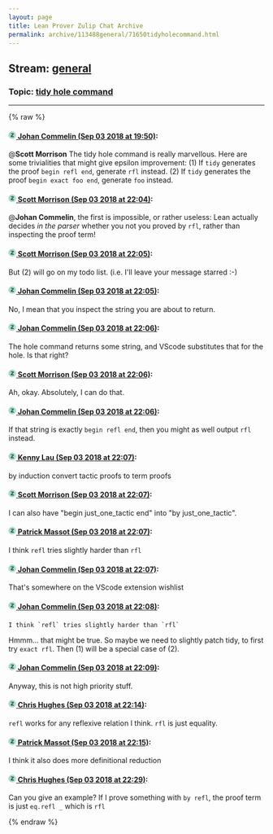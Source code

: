 ```yaml
---
layout: page
title: Lean Prover Zulip Chat Archive 
permalink: archive/113488general/71650tidyholecommand.html
---
```


## Stream: [general](index.html)
### Topic: [tidy hole command](71650tidyholecommand.html)

---


{% raw %}
#### [![Click to go to Zulip](../../assets/img/zulip2.png) Johan Commelin (Sep 03 2018 at 19:50)](https://leanprover.zulipchat.com/#narrow/stream/113488-general/topic/tidy%20hole%20command/near/133272160):
@**Scott Morrison** The tidy hole command is really marvellous. Here are some trivialities that might give epsilon improvement:
(1) If `tidy` generates the proof `begin refl end`, generate `rfl` instead.
(2) If `tidy` generates the proof `begin exact foo end`, generate `foo` instead.

#### [![Click to go to Zulip](../../assets/img/zulip2.png) Scott Morrison (Sep 03 2018 at 22:04)](https://leanprover.zulipchat.com/#narrow/stream/113488-general/topic/tidy%20hole%20command/near/133276810):
@**Johan Commelin**, the first is impossible, or rather useless: Lean actually decides _in the parser_ whether you not you proved by `rfl`, rather than inspecting the proof term!

#### [![Click to go to Zulip](../../assets/img/zulip2.png) Scott Morrison (Sep 03 2018 at 22:05)](https://leanprover.zulipchat.com/#narrow/stream/113488-general/topic/tidy%20hole%20command/near/133276820):
But (2) will go on my todo list. (i.e. I'll leave your message starred :-)

#### [![Click to go to Zulip](../../assets/img/zulip2.png) Johan Commelin (Sep 03 2018 at 22:05)](https://leanprover.zulipchat.com/#narrow/stream/113488-general/topic/tidy%20hole%20command/near/133276825):
No, I mean that you inspect the string you are about to return.

#### [![Click to go to Zulip](../../assets/img/zulip2.png) Johan Commelin (Sep 03 2018 at 22:06)](https://leanprover.zulipchat.com/#narrow/stream/113488-general/topic/tidy%20hole%20command/near/133276866):
The hole command returns some string, and VScode substitutes that for the hole. Is that right?

#### [![Click to go to Zulip](../../assets/img/zulip2.png) Scott Morrison (Sep 03 2018 at 22:06)](https://leanprover.zulipchat.com/#narrow/stream/113488-general/topic/tidy%20hole%20command/near/133276869):
Ah, okay. Absolutely, I can do that.

#### [![Click to go to Zulip](../../assets/img/zulip2.png) Johan Commelin (Sep 03 2018 at 22:06)](https://leanprover.zulipchat.com/#narrow/stream/113488-general/topic/tidy%20hole%20command/near/133276870):
If that string is exactly `begin refl end`, then you might as well output `rfl` instead.

#### [![Click to go to Zulip](../../assets/img/zulip2.png) Kenny Lau (Sep 03 2018 at 22:07)](https://leanprover.zulipchat.com/#narrow/stream/113488-general/topic/tidy%20hole%20command/near/133276875):
by induction convert tactic proofs to term proofs

#### [![Click to go to Zulip](../../assets/img/zulip2.png) Scott Morrison (Sep 03 2018 at 22:07)](https://leanprover.zulipchat.com/#narrow/stream/113488-general/topic/tidy%20hole%20command/near/133276879):
I can also have "begin just_one_tactic end" into "by just_one_tactic".

#### [![Click to go to Zulip](../../assets/img/zulip2.png) Patrick Massot (Sep 03 2018 at 22:07)](https://leanprover.zulipchat.com/#narrow/stream/113488-general/topic/tidy%20hole%20command/near/133276880):
I think `refl` tries slightly harder than `rfl`

#### [![Click to go to Zulip](../../assets/img/zulip2.png) Johan Commelin (Sep 03 2018 at 22:07)](https://leanprover.zulipchat.com/#narrow/stream/113488-general/topic/tidy%20hole%20command/near/133276882):
That's somewhere on the VScode extension wishlist

#### [![Click to go to Zulip](../../assets/img/zulip2.png) Johan Commelin (Sep 03 2018 at 22:08)](https://leanprover.zulipchat.com/#narrow/stream/113488-general/topic/tidy%20hole%20command/near/133276940):
```quote
I think `refl` tries slightly harder than `rfl`
```
Hmmm... that might be true. So maybe we need to slightly patch tidy, to first try `exact rfl`. Then (1) will be a special case of (2).

#### [![Click to go to Zulip](../../assets/img/zulip2.png) Johan Commelin (Sep 03 2018 at 22:09)](https://leanprover.zulipchat.com/#narrow/stream/113488-general/topic/tidy%20hole%20command/near/133276948):
Anyway, this is not high priority stuff.

#### [![Click to go to Zulip](../../assets/img/zulip2.png) Chris Hughes (Sep 03 2018 at 22:14)](https://leanprover.zulipchat.com/#narrow/stream/113488-general/topic/tidy%20hole%20command/near/133277149):
`refl` works for any reflexive relation I think. `rfl` is just equality.

#### [![Click to go to Zulip](../../assets/img/zulip2.png) Patrick Massot (Sep 03 2018 at 22:15)](https://leanprover.zulipchat.com/#narrow/stream/113488-general/topic/tidy%20hole%20command/near/133277163):
I think it also does more definitional reduction

#### [![Click to go to Zulip](../../assets/img/zulip2.png) Chris Hughes (Sep 03 2018 at 22:29)](https://leanprover.zulipchat.com/#narrow/stream/113488-general/topic/tidy%20hole%20command/near/133277646):
Can you give an example? If I prove something with `by refl`, the proof term is just `eq.refl _` which is `rfl`


{% endraw %}
